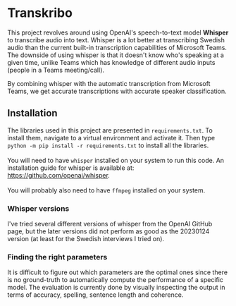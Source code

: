 
# Transkribo
This project revolves around using OpenAI's speech-to-text model **Whisper** to transcribe audio into text. Whisper is a lot better at transcribing Swedish audio than the current built-in transcription capabilities of Microsoft Teams. The downside of using whisper is that it doesn't know who's speaking at a given time, unlike Teams which has knowledge of different audio inputs (people in a Teams meeting/call). 

By combining whisper with the automatic transcription from Microsoft Teams, we get accurate transcriptions with accurate speaker classification. 


## Installation
The libraries used in this project are presented in `requirements.txt`. To install them, navigate to a virtual environment and activate it. Then type `python -m pip install -r requirements.txt` to install all the libraries. 
<br><br>
You will need to have `whisper` installed on your system to run this code. An installation guide for whisper is available at: https://github.com/openai/whisper.
<br><br>
You will probably also need to have `ffmpeg` installed on your system.


### Whisper versions
I've tried several different versions of whisper from the OpenAI GitHub page, but the later versions did not perform as good as the 20230124 version (at least for the Swedish interviews I tried on). 


### Finding the right parameters
It is difficult to figure out which parameters are the optimal ones since there is no ground-truth to automatically compute the performance of a specific model. The evaluation is currently done by visually inspecting the output in terms of accuracy, spelling, sentence length and coherence.

